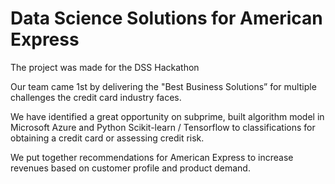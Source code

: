 # Data Science Solutions for American Express

The project was made for the DSS Hackathon

Our team came 1st by delivering the "Best Business Solutions” for multiple challenges the credit card industry faces. 

We have identified a great opportunity on subprime, built algorithm model in Microsoft Azure and Python Scikit-learn / Tensorflow to classifications for obtaining a credit card or assessing credit risk.

We put together recommendations for American Express to increase revenues based on customer profile and product demand.
